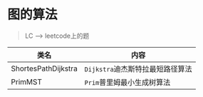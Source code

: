 # 图的算法  
> LC --> leetcode上的题

类名|内容
---|---
ShortesPathDijkstra | `Dijkstra`迪杰斯特拉最短路径算法
PrimMST             | `Prim`普里姆最小生成树算法
